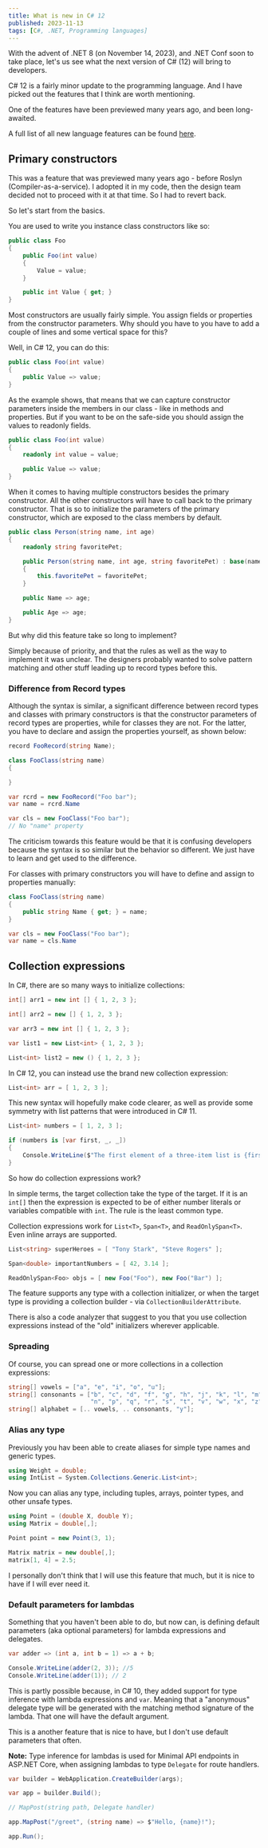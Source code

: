 ```yaml
---
title: What is new in C# 12
published: 2023-11-13
tags: [C#, .NET, Programming languages]
---
```


With the advent of .NET 8 (on November 14, 2023), and .NET Conf soon to take place, let's us see what the next version of C# (12) will bring to developers.

C# 12 is a fairly minor update to the programming language. And I have picked out the features that I think are worth mentioning. 

One of the features have been previewed many years ago, and been long-awaited.

A full list of all new language features can be found [here](https://learn.microsoft.com/en-us/dotnet/csharp/whats-new/csharp-12).

## Primary constructors

This was a feature that was previewed many years ago - before Roslyn (Compiler-as-a-service). I adopted it in my code, then the design team decided not to proceed with it at that time. So I had to revert back.

So let's start from the basics.

You are used to write you instance class constructors like so:

```csharp
public class Foo 
{
    public Foo(int value) 
    {
        Value = value;
    }

    public int Value { get; }
}
```

Most constructors are usually fairly simple. You assign fields or properties from the constructor parameters. Why should you have to you have to add a couple of lines and some vertical space for this?

Well, in C# 12, you can do this:

```csharp
public class Foo(int value) 
{
    public Value => value;
}
```

As the example shows, that means that we can capture constructor parameters inside the members in our class - like in methods and properties. But if you want to be on the safe-side you should assign the values to readonly fields.

```csharp
public class Foo(int value) 
{
    readonly int value = value;

    public Value => value;
}
```

When it comes to having multiple constructors besides the primary constructor. All the other constructors will have to call back to the primary constructor. That is so to initialize the parameters of the primary constructor, which are exposed to the class members by default.

```csharp
public class Person(string name, int age) 
{
    readonly string favoritePet;

    public Person(string name, int age, string favoritePet) : base(name, age) 
    {
        this.favoritePet = favoritePet;
    }

    public Name => age;

    public Age => age;
}
```

But why did this feature take so long to implement? 

Simply because of priority, and that the rules as well as the way to implement it was unclear. The designers probably wanted to solve pattern matching and other stuff leading up to record types before this.

### Difference from Record types

Although the syntax is similar, a significant difference between record types and classes with primary constructors is that the constructor parameters of record types are properties, while for classes they are not. For the latter, you have to declare and assign the properties yourself, as shown below:

```csharp
record FooRecord(string Name);

class FooClass(string name) 
{

}

var rcrd = new FooRecord("Foo bar");
var name = rcrd.Name

var cls = new FooClass("Foo bar");
// No "name" property
```

The criticism towards this feature would be that it is confusing developers because the syntax is so similar but the behavior so different. We just have to learn and get used to the difference.

For classes with primary constructors you will have to define and assign to properties manually:

```csharp
class FooClass(string name) 
{
    public string Name { get; } = name;
}

var cls = new FooClass("Foo bar");
var name = cls.Name
```

## Collection expressions

In C#, there are so many ways to initialize collections:

```csharp
int[] arr1 = new int [] { 1, 2, 3 };

int[] arr2 = new [] { 1, 2, 3 };

var arr3 = new int [] { 1, 2, 3 };

var list1 = new List<int> { 1, 2, 3 };

List<int> list2 = new () { 1, 2, 3 };
```

In C# 12, you can instead use the brand new collection expression:

```csharp
List<int> arr = [ 1, 2, 3 ];
```

This new syntax will hopefully make code clearer, as well as provide some symmetry with list patterns that were introduced in C# 11.

```csharp
List<int> numbers = [ 1, 2, 3 ];

if (numbers is [var first, _, _])
{
    Console.WriteLine($"The first element of a three-item list is {first}.");
}
```

So how do collection expressions work?

In simple terms, the target collection take the type of the target. If it is an ``int[]`` then the expression is expected to be of either number literals or variables compatible with ``int``. The rule is the least common type.

Collection expressions work for ``List<T>``, ``Span<T>``, and ``ReadOnlySpan<T>``. Even inline arrays are supported.

```csharp
List<string> superHeroes = [ "Tony Stark", "Steve Rogers" ];

Span<double> importantNumbers = [ 42, 3.14 ];

ReadOnlySpan<Foo> objs = [ new Foo("Foo"), new Foo("Bar") ];
```

The feature supports any type with a collection initializer, or when the target type is providing a collection builder - via ``CollectionBuilderAttribute``.

There is also a code analyzer that suggest to you that you use collection expressions instead of the "old" initializers wherever applicable.

### Spreading

Of course, you can spread one or more collections in a collection expressions:

```csharp
string[] vowels = ["a", "e", "i", "o", "u"];
string[] consonants = ["b", "c", "d", "f", "g", "h", "j", "k", "l", "m",
                       "n", "p", "q", "r", "s", "t", "v", "w", "x", "z"];
string[] alphabet = [.. vowels, .. consonants, "y"];
```

### Alias any type

Previously you hav been able to create aliases for simple type names and generic types.

```csharp
using Weight = double;
using IntList = System.Collections.Generic.List<int>;
```

Now you can alias any type, including tuples, arrays, pointer types, and other unsafe types.

```csharp
using Point = (double X, double Y);
using Matrix = double[,];

Point point = new Point(3, 1);

Matrix matrix = new double[,];
matrix[1, 4] = 2.5;
```

I personally don't think that I will use this feature that much, but it is nice to have if I will ever need it.


### Default parameters for lambdas

Something that you haven't been able to do, but now can, is defining default parameters (aka optional parameters) for lambda expressions and delegates.

```csharp
var adder => (int a, int b = 1) => a + b;

Console.WriteLine(adder(2, 3)); //5
Console.WriteLine(adder(1)); // 2
```

This is partly possible because, in C# 10, they added support for type inference with lambda expressions and ``var``. Meaning that a "anonymous" delegate type will be generated with the matching method signature of the lambda. That one will have the default argument.

This is a another feature that is nice to have, but I don't use default parameters that often.

**Note:** Type inference for lambdas is used for Minimal API endpoints in ASP.NET Core, when assigning lambdas to type ``Delegate`` for route handlers.

```csharp
var builder = WebApplication.CreateBuilder(args);

var app = builder.Build();

// MapPost(string path, Delegate handler)

app.MapPost("/greet", (string name) => $"Hello, {name}!");

app.Run();
```